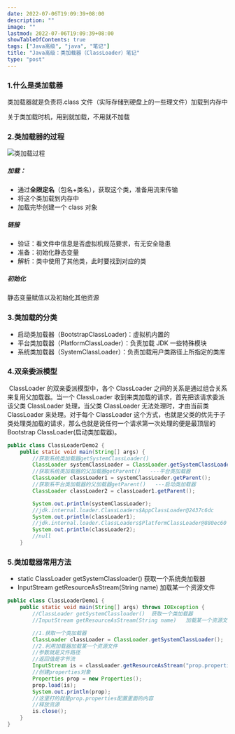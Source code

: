 ```yaml
---
date: 2022-07-06T19:09:39+08:00
description: ""
image: ""
lastmod: 2022-07-06T19:09:39+08:00
showTableOfContents: true
tags: ["Java高级", "java", "笔记"]
title: "Java高级：类加载器（ClassLoader）笔记"
type: "post"
---
```


### 1.什么是类加载器

类加载器就是负责将.class 文件（实际存储到硬盘上的一些理文件）加载到内存中

关于类加载时机，用到就加载，不用就不加载

### 2.类加载器的过程

![类加载过程](/C:/Users/KevinWilliams/Desktop/blog/img/过程.jpg)

<!-- ![类加载过程](C:\Users\KevinWilliams\Desktop\过程.jpg) -->

##### 加载：

- 通过**全限定名**（包名+类名），获取这个类，准备用流来传输
- 将这个类加载到内存中
- 加载完毕创建一个 class 对象

##### 链接

- 验证：看文件中信息是否虚拟机规范要求，有无安全隐患
- 准备：初始化静态变量
- 解析：类中使用了其他类，此时要找到对应的类

##### 初始化

静态变量赋值以及初始化其他资源

### 3.类加载的分类

- 启动类加载器（BootstrapClassLoader)：虚拟机内置的
- 平台类加载器（PlatformClassLoader）：负责加载 JDK 一些特殊模块
- 系统类加载器（SystemClassLoader）：负责加载用户类路径上所指定的类库

### 4.双亲委派模型

​ ClassLoader 的双亲委派模型中，各个 ClassLoader 之间的关系是通过组合关系来复用父加载器。当一个 ClassLoader 收到来类加载的请求，首先把该请求委派该父类 ClassLoader 处理，当父类 ClassLoader 无法处理时，才由当前类 ClassLoader 来处理。对于每个 ClassLoader 这个方式，也就是父类的优先于子类处理类加载的请求，那么也就是说任何一个请求第一次处理的便是最顶层的 Bootstrap ClassLoader(启动类加载器)。

```java
public class ClassLoaderDemo2 {
    public static void main(String[] args) {
        //获取系统类加载器getSystemClassLoader()
        ClassLoader systemClassLoader = ClassLoader.getSystemClassLoader();
        //获取系统类加载器的父加载器getParent()   ---平台类加载器
        ClassLoader classLoader1 = systemClassLoader.getParent();
        //获取系平台类加载器的父加载器getParent()   ---启动类加载器
        ClassLoader classLoader2 = classLoader1.getParent();

        System.out.println(systemClassLoader);
        //jdk.internal.loader.ClassLoaders$AppClassLoader@2437c6dc
        System.out.println(classLoader1);
        //jdk.internal.loader.ClassLoaders$PlatformClassLoader@880ec60
        System.out.println(classLoader2);
        //null
    }

```

### 5.类加载器常用方法

- static ClassLoader getSystemClassloader() 获取一个系统类加载器
- InputStream getResourceAsStream(String name) 加载某一个资源文件

```java
public class ClassLoaderDemo1 {
    public static void main(String[] args) throws IOException {
        //ClassLoader getSystemClassloader()  获取一个类加载器
        //InputStream getResourceAsStream(String name)   加载某一个资源文件

        //1.获取一个类加载器
        ClassLoader classLoader = ClassLoader.getSystemClassLoader();
        //2.利用加载器加载某一个资源文件
        //参数就是文件路径
        //返回值是字节流
        InputStream is = classLoader.getResourceAsStream("prop.properties");
        //创建properties对象
        Properties prop = new Properties();
        prop.load(is);
        System.out.println(prop);
        //这里打的就是prop.properties配置里面的内容
        //释放资源
        is.close();
    }
}
```

